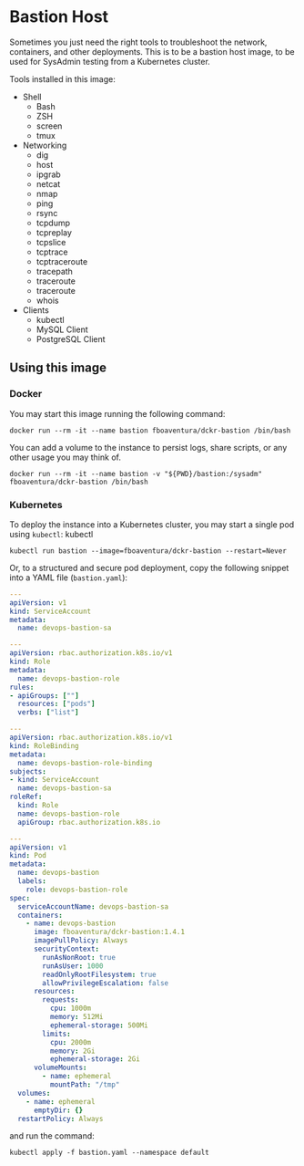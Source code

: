 # Bastion Host

Sometimes you just need the right tools to troubleshoot the network, containers, and other deployments.
This is to be a bastion host image, to be used for SysAdmin testing from a Kubernetes cluster.

Tools installed in this image:

* Shell
  * Bash
  * ZSH
  * screen
  * tmux
* Networking
  * dig
  * host
  * ipgrab
  * netcat
  * nmap
  * ping
  * rsync
  * tcpdump
  * tcpreplay
  * tcpslice
  * tcptrace
  * tcptraceroute
  * tracepath
  * traceroute
  * traceroute
  * whois
* Clients
  * kubectl
  * MySQL Client
  * PostgreSQL Client

## Using this image

### Docker

You may start this image running the following command:

```shell
docker run --rm -it --name bastion fboaventura/dckr-bastion /bin/bash 
```

You can add a volume to the instance to persist logs, share scripts, or any other usage you may think of.

```shell
docker run --rm -it --name bastion -v "${PWD}/bastion:/sysadm" fboaventura/dckr-bastion /bin/bash 
```

### Kubernetes

To deploy the instance into a Kubernetes cluster, you may start a single pod using `kubectl`:
kubectl 

```shell
kubectl run bastion --image=fboaventura/dckr-bastion --restart=Never
```

Or, to a structured and secure pod deployment, copy the following snippet into a YAML file (`bastion.yaml`):

```yaml
---
apiVersion: v1
kind: ServiceAccount
metadata:
  name: devops-bastion-sa

---
apiVersion: rbac.authorization.k8s.io/v1
kind: Role
metadata:
  name: devops-bastion-role
rules:
- apiGroups: [""]
  resources: ["pods"]
  verbs: ["list"]

---
apiVersion: rbac.authorization.k8s.io/v1
kind: RoleBinding
metadata:
  name: devops-bastion-role-binding
subjects:
- kind: ServiceAccount
  name: devops-bastion-sa
roleRef:
  kind: Role
  name: devops-bastion-role
  apiGroup: rbac.authorization.k8s.io

---
apiVersion: v1
kind: Pod
metadata:
  name: devops-bastion
  labels:
    role: devops-bastion-role
spec:
  serviceAccountName: devops-bastion-sa
  containers:
    - name: devops-bastion
      image: fboaventura/dckr-bastion:1.4.1
      imagePullPolicy: Always
      securityContext:
        runAsNonRoot: true
        runAsUser: 1000
        readOnlyRootFilesystem: true
        allowPrivilegeEscalation: false
      resources:
        requests:
          cpu: 1000m
          memory: 512Mi
          ephemeral-storage: 500Mi
        limits:
          cpu: 2000m
          memory: 2Gi
          ephemeral-storage: 2Gi
      volumeMounts:
        - name: ephemeral
          mountPath: "/tmp"
  volumes:
    - name: ephemeral
      emptyDir: {}
  restartPolicy: Always

```

and run the command:

```shell
kubectl apply -f bastion.yaml --namespace default
```
